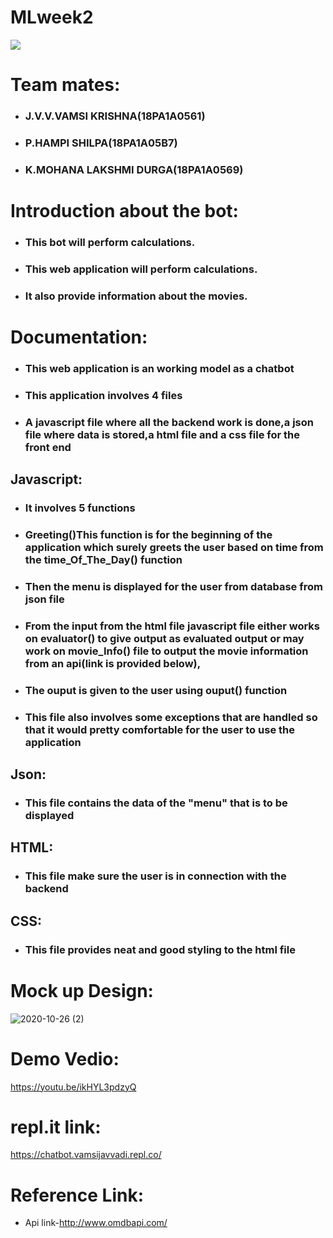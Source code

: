 # MLweek2
![](https://github.com/vamsijavvadi7/mlweek2/blob/main/Screenshot%20(93).png)

# Team mates:
  - ### J.V.V.VAMSI KRISHNA(18PA1A0561)
  - ### P.HAMPI SHILPA(18PA1A05B7)
  - ### K.MOHANA LAKSHMI DURGA(18PA1A0569)
  
# Introduction about the bot:
  -  ### This bot will perform calculations.
  -  ### This web application will perform calculations.
  -  ### It also provide information about the movies.
# Documentation:
  -  ### This web application is an working model as a chatbot
  -  ### This application involves 4 files
  -  ### A javascript file where all the backend work is done,a json file where data is stored,a html file and a css file for the front end
   ## Javascript:
   - ### It involves 5 functions
   - ### Greeting()This function is for the beginning of the application which surely greets the user based on time from the time_Of_The_Day() function
   - ### Then the menu is displayed for the user from database from json file
   - ### From the input from the html file javascript file either works on evaluator() to give output as evaluated output or may work on movie_Info() file to output the movie       information from an api(link is provided below),
   - ### The ouput is given to the user using ouput() function
   - ### This file also involves some exceptions that are handled so that it would pretty comfortable for the user to use the application
   ## Json:
   - ### This file contains the data of the "menu" that is to be displayed
   ## HTML:
   - ### This file make sure the user is in connection with the backend
   ## CSS:
   - ### This file provides neat and good styling to the html file
 


# Mock up Design:
![2020-10-26 (2)](https://user-images.githubusercontent.com/72811766/97184713-3af40980-17c5-11eb-9225-7be5fb8f4840.png)

# Demo Vedio:
https://youtu.be/ikHYL3pdzyQ

# repl.it link:
https://chatbot.vamsijavvadi.repl.co/
# Reference Link:
  - Api link-http://www.omdbapi.com/
  
